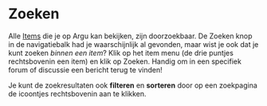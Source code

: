 # Zoeken

Alle [Items](https://argu.co/argu/t/10890) die je op Argu kan bekijken, zijn doorzoekbaar. De Zoeken knop in de navigatiebalk had je waarschijnlijk al gevonden, maar wist je ook dat je kunt zoeken _binnen een item_? Klik op het item menu (de drie puntjes rechtsbovenin een item) en klik op Zoeken. Handig om in een specifiek forum of discussie een bericht terug te vinden!

Je kunt de zoekresultaten ook **filteren** en **sorteren** door op een zoekpagina de icoontjes rechtsbovenin aan te klikken.
